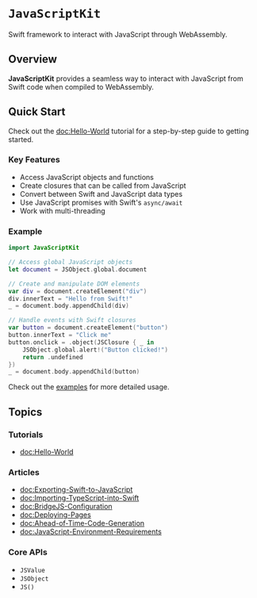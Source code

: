 # ``JavaScriptKit``

Swift framework to interact with JavaScript through WebAssembly.

## Overview

**JavaScriptKit** provides a seamless way to interact with JavaScript from Swift code when compiled to WebAssembly.

## Quick Start

Check out the <doc:Hello-World> tutorial for a step-by-step guide to getting started.

### Key Features

- Access JavaScript objects and functions
- Create closures that can be called from JavaScript
- Convert between Swift and JavaScript data types
- Use JavaScript promises with Swift's `async/await`
- Work with multi-threading

### Example

```swift
import JavaScriptKit

// Access global JavaScript objects
let document = JSObject.global.document

// Create and manipulate DOM elements
var div = document.createElement("div")
div.innerText = "Hello from Swift!"
_ = document.body.appendChild(div)

// Handle events with Swift closures
var button = document.createElement("button")
button.innerText = "Click me"
button.onclick = .object(JSClosure { _ in
    JSObject.global.alert!("Button clicked!")
    return .undefined
})
_ = document.body.appendChild(button)
```

Check out the [examples](https://github.com/swiftwasm/JavaScriptKit/tree/main/Examples) for more detailed usage.

## Topics

### Tutorials

- <doc:Hello-World>

### Articles

- <doc:Exporting-Swift-to-JavaScript>
- <doc:Importing-TypeScript-into-Swift>
- <doc:BridgeJS-Configuration>
- <doc:Deploying-Pages>
- <doc:Ahead-of-Time-Code-Generation>
- <doc:JavaScript-Environment-Requirements>

### Core APIs

- ``JSValue``
- ``JSObject``
- ``JS()``
